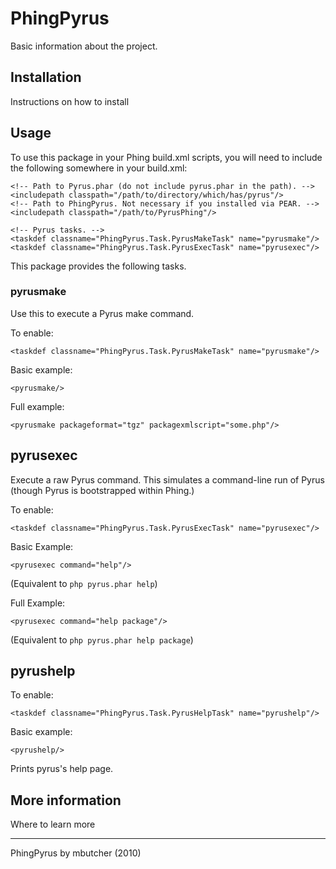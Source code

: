 # PhingPyrus

Basic information about the project.

## Installation

Instructions on how to install

## Usage

To use this package in your Phing build.xml scripts, you will need to include the following somewhere in your build.xml:

    <!-- Path to Pyrus.phar (do not include pyrus.phar in the path). -->
    <includepath classpath="/path/to/directory/which/has/pyrus"/>
    <!-- Path to PhingPyrus. Not necessary if you installed via PEAR. -->
    <includepath classpath="/path/to/PyrusPhing"/>

    <!-- Pyrus tasks. -->
    <taskdef classname="PhingPyrus.Task.PyrusMakeTask" name="pyrusmake"/>
    <taskdef classname="PhingPyrus.Task.PyrusExecTask" name="pyrusexec"/>

This package provides the following tasks.

### pyrusmake

Use this to execute a Pyrus make command.

To enable:

    <taskdef classname="PhingPyrus.Task.PyrusMakeTask" name="pyrusmake"/>

Basic example:

    <pyrusmake/>

Full example:

    <pyrusmake packageformat="tgz" packagexmlscript="some.php"/>

## pyrusexec

Execute a raw Pyrus command. This simulates a command-line run of Pyrus (though Pyrus is 
bootstrapped within Phing.)

To enable:

    <taskdef classname="PhingPyrus.Task.PyrusExecTask" name="pyrusexec"/>

Basic Example:

    <pyrusexec command="help"/>
    
(Equivalent to `php pyrus.phar help`)

Full Example:

    <pyrusexec command="help package"/>
    
(Equivalent to `php pyrus.phar help package`)

## pyrushelp

To enable:

    <taskdef classname="PhingPyrus.Task.PyrusHelpTask" name="pyrushelp"/>

Basic example:

    <pyrushelp/>

Prints pyrus's help page.

## More information

Where to learn more

----
PhingPyrus by mbutcher (2010)
